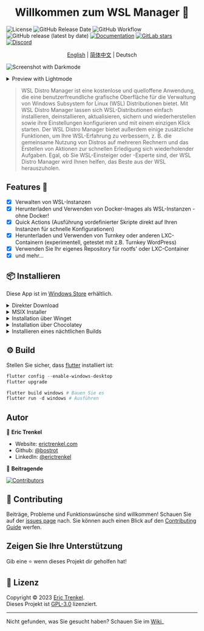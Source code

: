 <h1 align="center">Willkommen zum WSL Manager 👋</h1>

![License](https://img.shields.io/github/license/bostrot/wsl2-distro-manager?style=for-the-badge)
![GitHub Release Date](https://img.shields.io/github/release-date/bostrot/wsl2-distro-manager?style=for-the-badge)
![GitHub Workflow](https://img.shields.io/github/actions/workflow/status/bostrot/wsl2-distro-manager/releaser.yml?branch=main&label=nightly&style=for-the-badge)
![GitHub release (latest by date)](https://img.shields.io/github/v/release/bostrot/wsl2-distro-manager?style=for-the-badge)
[![Documentation](https://img.shields.io/badge/DOCUMENTATION-WIKI-green?style=for-the-badge)](https://github.com/bostrot/wsl2-distro-manager/wiki)
[![GitLab stars](https://img.shields.io/gitlab/stars/bostrot/wsl2-distro-manager?gitlab_url=https%3A%2F%2Fgitlab.com&label=GitLab&style=for-the-badge)](https://gitlab.com/bostrot/wsl2-distro-manager)
[![Discord](https://img.shields.io/discord/1100070299308937287?style=for-the-badge)](https://discord.gg/fY5uE5WRTP)

<p align='center'>
    <a href='./README.md'>English</a> | <a href='./README_zh.md'>简体中文</a> | Deutsch
</p>

![Screenshot with Darkmode](https://user-images.githubusercontent.com/7342321/233077564-794d15dd-d8d6-48b2-aee6-20e67de3da29.png)

<details>
<summary>Preview with Lightmode</summary>

![Screenshot with Lightmode](https://user-images.githubusercontent.com/7342321/233077521-69bd6b3f-1e2a-48a1-a6df-2d346736cfb3.png)

</details>

> WSL Distro Manager ist eine kostenlose und quelloffene Anwendung, die eine benutzerfreundliche grafische Oberfläche für die Verwaltung von Windows Subsystem for Linux (WSL) Distributionen bietet. Mit WSL Distro Manager lassen sich WSL-Distributionen einfach installieren, deinstallieren, aktualisieren, sichern und wiederherstellen sowie ihre Einstellungen konfigurieren und mit einem einzigen Klick starten. Der WSL Distro Manager bietet außerdem einige zusätzliche Funktionen, um Ihre WSL-Erfahrung zu verbessern, z. B. die gemeinsame Nutzung von Distros auf mehreren Rechnern und das Erstellen von Aktionen zur schnellen Erledigung sich wiederholender Aufgaben. Egal, ob Sie WSL-Einsteiger oder -Experte sind, der WSL Distro Manager wird Ihnen helfen, das Beste aus der WSL herauszuholen.

## Features 🚀

- [x] Verwalten von WSL-Instanzen
- [x] Herunterladen und Verwenden von Docker-Images als WSL-Instanzen - ohne Docker!
- [x] Quick Actions (Ausführung vordefinierter Skripte direkt auf Ihren Instanzen für schnelle Konfigurationen)
- [x] Herunterladen und Verwenden von Turnkey oder anderen LXC-Containern (experimentell, getestet mit z.B. Turnkey WordPress)
- [x] Verwenden Sie Ihr eigenes Repository für rootfs' oder LXC-Container
- [x] und mehr...

## 📦 Installieren

Diese App ist im [Windows Store](https://apps.microsoft.com/store/detail/wsl-manager/9NWS9K95NMJB?hl=en-us&gl=US) erhältlich.

<Details>
<summary>Direkter Download</summary>

Sie können diese App über einen direkten Download von der Seite [Releases](https://github.com/bostrot/wsl2-distro-manager/releases) beziehen. Die aktuelle Version ist als Zip-Datei verfügbar.
</details>

<Details>
<summary>MSIX Installer</summary>

Das `msix` ist mit einem Testzertifikat signiert, so dass man es speziell zulassen muss. In der PowerShell kann man folgendes tun:

```Powershell
Add-AppPackage -Path .\wsl2-distro-manager-v1.x.x-unsigned.msix -AllowUnsigned
```
</details>

<Details>
<summary>Installation über Winget</summary>

Das winget-Paket ist veraltet! Bitte verwenden Sie stattdessen die Windows Store Version.

```sh
winget install Bostrot.WSLManager
```

</details>

<Details>
<summary>Installation über Chocolatey</summary>

Dieses Paket wird von der Community gepflegt ([@mikeee](https://github.com/mikeee/ChocoPackages)). Es handelt sich nicht um ein offizielles Paket.

```sh
choco install wsl2-distro-manager
```

</details>

<Details>
<summary>Installieren eines nächtlichen Builds</summary>

Den letzten Build findet man als Artefakte im "releaser"-Workflow oder über [diesen Link](https://nightly.link/bostrot/wsl2-distro-manager/workflows/releaser/main/wsl2-distro-manager-nightly-archive.zip). Wer lieber ein unsigniertes `msix` bevorzugt, kann auch [diesen Link](https://nightly.link/bostrot/wsl2-distro-manager/workflows/releaser/main/wsl2-distro-manager-nightly-msix.zip) verwenden.

</details>

## ⚙️ Build

Stellen Sie sicher, dass [flutter](https://flutter.dev/desktop) installiert ist:

```powershell
flutter config --enable-windows-desktop
flutter upgrade

flutter build windows # Bauen Sie es
flutter run -d windows # Ausführen
```

## Autor

👤 **Eric Trenkel**

- Website: [erictrenkel.com](erictrenkel.com)
- Github: [@bostrot](https://github.com/bostrot)
- LinkedIn: [@erictrenkel](https://linkedin.com/in/erictrenkel)

👥 **Beitragende**

[![Contributors](https://contrib.rocks/image?repo=bostrot/wsl2-distro-manager)](https://github.com/bostrot/wsl2-distro-manager/graphs/contributors)

## 🤝 Contributing

Beiträge, Probleme und Funktionswünsche sind willkommen!
Schauen Sie auf der [issues page](https://github.com/bostrot/wsl2-distro-manager/issues) nach. 
Sie können auch einen Blick auf den [Contributing Guide](https://github.com/bostrot/wsl2-distro-manager/blob/main/CONTRIBUTING.md) werfen.

## Zeigen Sie Ihre Unterstützung

Gib eine ⭐️ wenn dieses Projekt dir geholfen hat!

## 📝 Lizenz

Copyright © 2023 [Eric Trenkel](https://github.com/bostrot).\
Dieses Projekt ist [GPL-3.0](https://github.com/bostrot/wsl2-distro-manager/blob/main/LICENSE) lizenziert.

---

Nicht gefunden, was Sie gesucht haben? Schauen Sie im [Wiki](https://github.com/bostrot/wsl2-distro-manager/wiki)_
